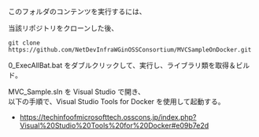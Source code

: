 このフォルダのコンテンツを実行するには、

当該リポジトリをクローンした後、
```
git clone https://github.com/NetDevInfraWGinOSSConsortium/MVCSampleOnDocker.git
```

0_ExecAllBat.bat をダブルクリックして、実行し、ライブラリ類を取得＆ビルド。

MVC_Sample.sln を Visual Studio で開き、  
以下の手順で、Visual Studio Tools for Docker を使用して起動する。

- https://techinfoofmicrosofttech.osscons.jp/index.php?Visual%20Studio%20Tools%20for%20Docker#e09b7e2d
